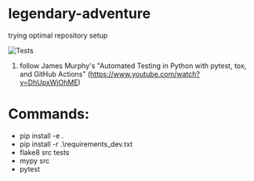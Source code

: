# legendary-adventure
trying optimal repository setup

![Tests](https://github.com/AaronBraatz/legendary-adventure/blob/main/.github/workflows/test.yml/badge.svg)

1. follow James Murphy's "Automated Testing in Python with pytest, tox, and GitHub Actions" (https://www.youtube.com/watch?v=DhUpxWjOhME)


# Commands:
- pip install -e .         
- pip install -r .\requirements_dev.txt
- flake8 src tests
- mypy src
- pytest